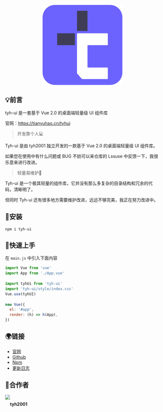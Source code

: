 <p align="center">
  <img height="260px" src="./public/tyh-ui-logo.svg">
</p>

## :bulb:前言

tyh-ui 是一套基于 Vue 2.0 的桌面端轻量级 UI 组件库

官网：https://tianyuhao.cn/tyhui

> 开发靠个人:computer:

Tyh-ui 是由 tyh2001 独立开发的一款基于 Vue 2.0 的桌面端轻量级 UI 组件库。

如果您在使用中有什么问题或 BUG 不妨可以来仓库的 Lssuse 中反馈一下，我很乐意来进行改进。

> 轻量易维护:low_brightness:

Tyh-ui 是一个极其轻量的组件库，它并没有那么多复杂的目录结构和冗余的代码，清晰明了。

但同时 Tyh-ui 还有很多地方需要维护改进，远远不够完美，我正在努力改进中。

## :wrench:安装

```shell
npm i tyh-ui
```

## :key:快速上手

在 `main.js` 中引入下面内容

```js
import Vue from 'vue'
import App from './App.vue'

import tyhUi from 'tyh-ui'
import 'tyh-ui/style/index.css'
Vue.use(tyhUI)

new Vue({
  el: '#app',
  render: (h) => h(App),
})
```

## :earth_africa:链接

- [官网](http://tianyuhao.cn/tyhui)
- [Github](https://github.com/Tyh2001/tyh-ui)
- [Npm](https://www.npmjs.com/package/tyh-ui)
- [更新日志](https://github.com/Tyh2001/tyh-ui/blob/master/CHANGELOG.md)

## :wave:合作者

<div style="display: flex; align-items: center;">
  <img style=" float: left;" height="60px" src="https://www.hualigs.cn/image/608132a6c15b2.jpg">
  <h4 style="display: inline-block;">tyh2001</h4>
</div>

